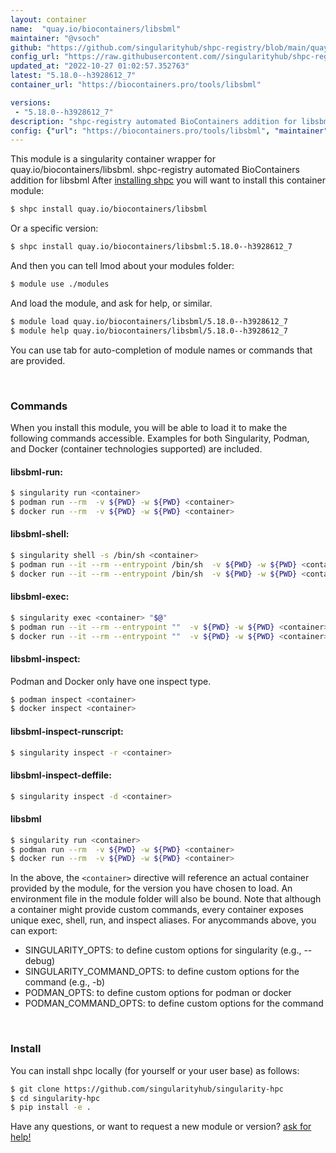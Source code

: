 ```yaml
---
layout: container
name:  "quay.io/biocontainers/libsbml"
maintainer: "@vsoch"
github: "https://github.com/singularityhub/shpc-registry/blob/main/quay.io/biocontainers/libsbml/container.yaml"
config_url: "https://raw.githubusercontent.com//singularityhub/shpc-registry/main/quay.io/biocontainers/libsbml/container.yaml"
updated_at: "2022-10-27 01:02:57.352763"
latest: "5.18.0--h3928612_7"
container_url: "https://biocontainers.pro/tools/libsbml"

versions:
 - "5.18.0--h3928612_7"
description: "shpc-registry automated BioContainers addition for libsbml"
config: {"url": "https://biocontainers.pro/tools/libsbml", "maintainer": "@vsoch", "description": "shpc-registry automated BioContainers addition for libsbml", "latest": {"5.18.0--h3928612_7": "sha256:139ac90b5392e887589cdf9c25bb7689bba06a86d2d230a4430d80e2f649d470"}, "tags": {"5.18.0--h3928612_7": "sha256:139ac90b5392e887589cdf9c25bb7689bba06a86d2d230a4430d80e2f649d470"}, "docker": "quay.io/biocontainers/libsbml"}
---
```


This module is a singularity container wrapper for quay.io/biocontainers/libsbml.
shpc-registry automated BioContainers addition for libsbml
After [installing shpc](#install) you will want to install this container module:


```bash
$ shpc install quay.io/biocontainers/libsbml
```

Or a specific version:

```bash
$ shpc install quay.io/biocontainers/libsbml:5.18.0--h3928612_7
```

And then you can tell lmod about your modules folder:

```bash
$ module use ./modules
```

And load the module, and ask for help, or similar.

```bash
$ module load quay.io/biocontainers/libsbml/5.18.0--h3928612_7
$ module help quay.io/biocontainers/libsbml/5.18.0--h3928612_7
```

You can use tab for auto-completion of module names or commands that are provided.

<br>

### Commands

When you install this module, you will be able to load it to make the following commands accessible.
Examples for both Singularity, Podman, and Docker (container technologies supported) are included.

#### libsbml-run:

```bash
$ singularity run <container>
$ podman run --rm  -v ${PWD} -w ${PWD} <container>
$ docker run --rm  -v ${PWD} -w ${PWD} <container>
```

#### libsbml-shell:

```bash
$ singularity shell -s /bin/sh <container>
$ podman run --it --rm --entrypoint /bin/sh  -v ${PWD} -w ${PWD} <container>
$ docker run --it --rm --entrypoint /bin/sh  -v ${PWD} -w ${PWD} <container>
```

#### libsbml-exec:

```bash
$ singularity exec <container> "$@"
$ podman run --it --rm --entrypoint ""  -v ${PWD} -w ${PWD} <container> "$@"
$ docker run --it --rm --entrypoint ""  -v ${PWD} -w ${PWD} <container> "$@"
```

#### libsbml-inspect:

Podman and Docker only have one inspect type.

```bash
$ podman inspect <container>
$ docker inspect <container>
```

#### libsbml-inspect-runscript:

```bash
$ singularity inspect -r <container>
```

#### libsbml-inspect-deffile:

```bash
$ singularity inspect -d <container>
```



#### libsbml

```bash
$ singularity run <container>
$ podman run --rm  -v ${PWD} -w ${PWD} <container>
$ docker run --rm  -v ${PWD} -w ${PWD} <container>
```


In the above, the `<container>` directive will reference an actual container provided
by the module, for the version you have chosen to load. An environment file in the
module folder will also be bound. Note that although a container
might provide custom commands, every container exposes unique exec, shell, run, and
inspect aliases. For anycommands above, you can export:

 - SINGULARITY_OPTS: to define custom options for singularity (e.g., --debug)
 - SINGULARITY_COMMAND_OPTS: to define custom options for the command (e.g., -b)
 - PODMAN_OPTS: to define custom options for podman or docker
 - PODMAN_COMMAND_OPTS: to define custom options for the command

<br>

### Install

You can install shpc locally (for yourself or your user base) as follows:

```bash
$ git clone https://github.com/singularityhub/singularity-hpc
$ cd singularity-hpc
$ pip install -e .
```

Have any questions, or want to request a new module or version? [ask for help!](https://github.com/singularityhub/singularity-hpc/issues)